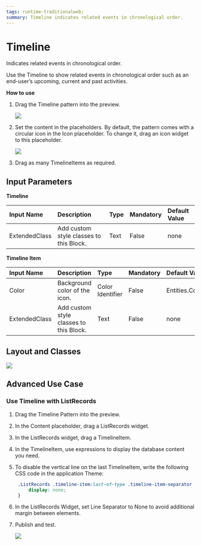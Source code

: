 ```yaml
---
tags: runtime-traditionalweb;
summary: Timeline indicates related events in chronological order.
---
```


# Timeline

Indicates related events in chronological order.

Use the Timeline to show related events in chronological order such as an end-user’s upcoming, current and past activities.

**How to use**

1. Drag the Timeline pattern into the preview.

   ![](https://github.com/danielmarquespt/docs-product/tree/e7ea3f444d5129dab245c69ab72ae091554bc4fb/src/develop/ui/patterns/web/navigation/images/timeline-image-2.png?width=500)

2. Set the content in the placeholders. By default, the pattern comes with a circular icon in the Icon placeholder. To change it, drag an icon widget to this placeholder.

   ![](https://github.com/danielmarquespt/docs-product/tree/e7ea3f444d5129dab245c69ab72ae091554bc4fb/src/develop/ui/patterns/web/navigation/images/timeline-image-3.png%3E)

3. Drag as many TimelineItems as required.

## Input Parameters

**Timeline**

| **Input Name** | **Description** | **Type** | **Mandatory** | **Default Value** |
| :--- | :--- | :--- | :--- | :--- |
| ExtendedClass | Add custom style classes to this Block. | Text | False | none |

**Timeline Item**

| **Input Name** | **Description** | **Type** | **Mandatory** | **Default Value** |
| :--- | :--- | :--- | :--- | :--- |
| Color | Background color of the icon. | Color Identifier | False | Entities.Color.Primary |
| ExtendedClass | Add custom style classes to this Block. | Text | False | none |

## Layout and Classes

![](https://github.com/danielmarquespt/docs-product/tree/e7ea3f444d5129dab245c69ab72ae091554bc4fb/src/develop/ui/patterns/web/navigation/images/timeline-image-1.png?width=750)

## Advanced Use Case

### Use Timeline with ListRecords

1. Drag the Timeline Pattern into the preview.
2. In the Content placeholder, drag a ListRecords widget.
3. In the ListRecords widget, drag a TimelineItem.
4. In the TimelineItem, use expressions to display the database content you need.
5. To disable the vertical line on the last TimelineItem, write the following CSS code in the application Theme:

   ```css
    .ListRecords .timeline-item:last-of-type .timeline-item-separator {
        display: none;
    }
   ```

6. In the ListRecords Widget, set Line Separator to None to avoid additional margin between elements.
7. Publish and test.

   ![](https://github.com/danielmarquespt/docs-product/tree/e7ea3f444d5129dab245c69ab72ae091554bc4fb/src/develop/ui/patterns/web/navigation/images/timeline-image-4.png%3E)

